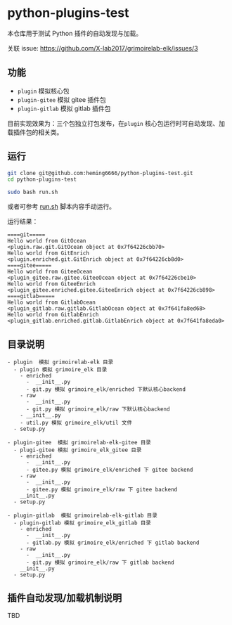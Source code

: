 # python-plugins-test
本仓库用于测试 Python 插件的自动发现与加载。

关联 issue: https://github.com/X-lab2017/grimoirelab-elk/issues/3

## 功能
- `plugin` 模拟核心包
- `plugin-gitee` 模拟 gitee 插件包
- `plugin-gitlab` 模拟 gitlab 插件包

目前实现效果为：三个包独立打包发布，在`plugin` 核心包运行时可自动发现、加载插件包的相关类。

## 运行

```bash
git clone git@github.com:heming6666/python-plugins-test.git
cd python-plugins-test

sudo bash run.sh
```

或者可参考 [run.sh](https://github.com/heming6666/python-plugins-test/blob/master/run.sh) 脚本内容手动运行。


运行结果：
```
====git=====
Hello world from GitOcean
<plugin.raw.git.GitOcean object at 0x7f64226cbb70>
Hello world from GitEnrich
<plugin.enriched.git.GitEnrich object at 0x7f64226cb8d0>
====gitee=====
Hello world from GiteeOcean
<plugin_gitee.raw.gitee.GiteeOcean object at 0x7f64226cbe10>
Hello world from GiteeEnrich
<plugin_gitee.enriched.gitee.GiteeEnrich object at 0x7f64226cb898>
====gitlab=====
Hello world from GitlabOcean
<plugin_gitlab.raw.gitlab.GitlabOcean object at 0x7f641fa8ed68>
Hello world from GitlabEnrich
<plugin_gitlab.enriched.gitlab.GitlabEnrich object at 0x7f641fa8eda0>
```

## 目录说明

```
- plugin  模拟 grimoirelab-elk 目录
  - plugin 模拟 grimoire_elk 目录
    - enriched
      -  __init__.py
      - git.py 模拟 grimoire_elk/enriched 下默认核心backend
    - raw
      -  __init__.py
      - git.py 模拟 grimoire_elk/raw 下默认核心backend
    - __init__.py 
    - util.py 模拟 grimoire_elk/util 文件
  - setup.py  
 ``` 

```
- plugin-gitee  模拟 grimoirelab-elk-gitee 目录
  - plugi-gitee 模拟 grimoire_elk_gitee 目录
    - enriched
      -  __init__.py
      - gitee.py 模拟 grimoire_elk/enriched 下 gitee backend
    - raw
      -  __init__.py
      - gitee.py 模拟 grimoire_elk/raw 下 gitee backend
    __init__.py
  - setup.py  
``` 

```
- plugin-gitlab  模拟 grimoirelab-elk-gitlab 目录
  - plugin-gitlab 模拟 grimoire_elk_gitlab 目录
    - enriched
      -  __init__.py
      - gitlab.py 模拟 grimoire_elk/enriched 下 gitlab backend
    - raw
      -  __init__.py
      - git.py 模拟 grimoire_elk/raw 下 gitlab backend
    __init__.py
  - setup.py  
 ``` 

 ## 插件自动发现/加载机制说明
 TBD
